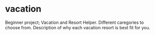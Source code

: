 # vacation
Beginner project; Vacation and Resort Helper.
Different caregories to choose from.
Description of why each vacation resort is best fit for you.
